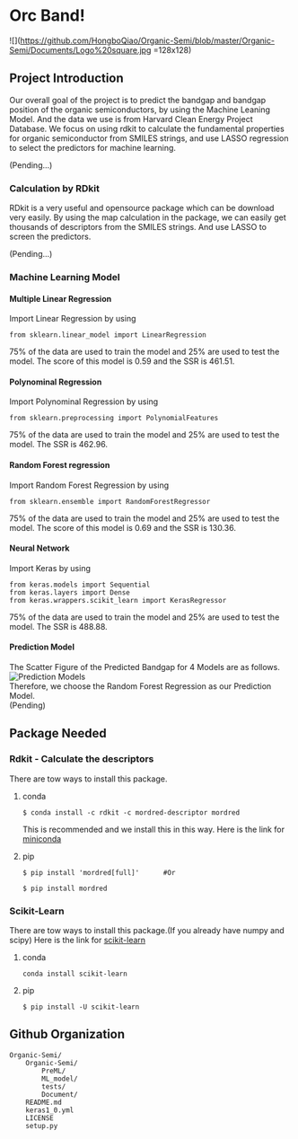 # Orc Band!  
![](https://github.com/HongboQiao/Organic-Semi/blob/master/Organic-Semi/Documents/Logo%20square.jpg =128x128)
 
## Project Introduction
Our overall goal of the project is to predict the bandgap and bandgap position of the organic semiconductors, by using the Machine Leaning Model. And the data we use is from Harvard Clean Energy Project Database. We focus on using rdkit to calculate the fundamental properties for organic semiconductor from SMILES strings, and use LASSO regression to select the predictors for machine learning.

(Pending...)
### Calculation by RDkit
RDkit is a very useful and opensource package which can be download very easily. By using the map calculation in the package, we can easily get thousands of descriptors from the SMILES strings. And use LASSO to screen the predictors.

(Pending...)
### Machine Learning Model
#### Multiple Linear Regression
Import Linear Regression by using
```
from sklearn.linear_model import LinearRegression
```
75% of the data are used to train the model and 25% are used to test the model. The score of this model is 0.59 and the SSR is 461.51.
#### Polynominal Regression
Import Polynominal Regression by using
```
from sklearn.preprocessing import PolynomialFeatures
```
75% of the data are used to train the model and 25% are used to test the model. The SSR is 462.96.
#### Random Forest regression
Import Random Forest Regression by using
```
from sklearn.ensemble import RandomForestRegressor
```
75% of the data are used to train the model and 25% are used to test the model. The score of this model is 0.69 and the SSR is 130.36.
#### Neural Network
Import Keras by using
```
from keras.models import Sequential
from keras.layers import Dense
from keras.wrappers.scikit_learn import KerasRegressor
```
75% of the data are used to train the model and 25% are used to test the model. The SSR is 488.88.

#### Prediction Model
The Scatter Figure of the Predicted Bandgap for 4 Models are as follows.    
![Prediction Models](https://github.com/HongboQiao/Organic-Semi/blob/master/Organic-Semi/Documents/4ModelPlot.png)   
Therefore, we choose the Random Forest Regression as our Prediction Model.  
(Pending)
## Package Needed
### Rdkit - Calculate the descriptors
There are tow ways to install this package.
1. conda

    ```
    $ conda install -c rdkit -c mordred-descriptor mordred
    ```
    This is recommended and we install this in this way.
    Here is the link for [miniconda](http://conda.pydata.org/miniconda.html)

2. pip

    ```
    $ pip install 'mordred[full]'      #Or
    ```
    ```
    $ pip install mordred
    ```

### Scikit-Learn
There are tow ways to install this package.(If you already have numpy and scipy)
Here is the link for [scikit-learn](https://scikit-learn.org/stable/install.html)

1. conda

    ```
    conda install scikit-learn
    ```

2. pip

    ```
    $ pip install -U scikit-learn

    ```

## Github Organization
```
Organic-Semi/
    Organic-Semi/
        PreML/
        ML_model/
        tests/
        Document/
    README.md
    keras1_0.yml
    LICENSE
    setup.py
```
